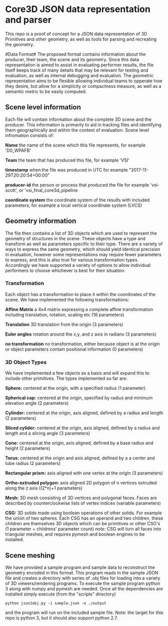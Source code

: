 # Core3D JSON data representation and parser #
This repo is a proof of concept for a JSON data representation of 3D Primitives and other geometry, as well as tools for parsing and recreating the geometry.

#Data Format#
The proposed format contains information about the producer, their team, the scene and its geometry. Since this data representation is aimed to assist in evaluating performer results, the file itself keeps track of many details that may be relevant for testing and evaluation, as well as internal debugging and evaluation. The geometric representation aims to be flexible allowing individual teams to opperate how they desire, but allow for a simplicity or compactness measure, as well as a semantic metric to be easily computed.

## Scene level information ##
Each file will contain information about the complete 3D scene and the producer. This information is primarily to aid in tracking files and identifying them geographically and within the context of evaluation.
Scene level infromation consists of:

**Name** the name of the scene which this file represents, for example 'D0_WPAFB'

**Team** the team that has produced this file, for example 'VSI'

**timestamp**  when the file was produced in UTC for example "2017-11-29T20:20:54+00:00"

**producer-id** the person or process that produced the file for example 'vsi-scott', or 'vsi\_final\_core3d\_pipeline

**coordinate system** the coordinate system of the results with included parameters, for example a local vertical coordinate system (LVCS)

## Geometry information ##
The file then contains a list of 3D objects which are used to represent the geometry of structures in the scene. These objects have a type and transform as well as parameters specific to their type. There are a variety of ways to express the same geometry, which should yield identical precision in evaluation, however some representations may require fewer parameters to express, and this is also true for various transformation types. Accordingly we have supported a variety of options to allow individual performers to choose whichever is best for their situation.
### Transformation ###
Each object has a transformation to place it within the coordinates of the scene. We have implemented the following transformations:

**Affine Matrix** a 4x4 matrix expressing a complete affine transformation including translation, rotation, scaling etc (16 parameters)

**Translation** 3D translation from the origin (3 parameters)

**Euler angles** rotation around the x,y, and z axis in radians (3 parameters)

**no transformation** no transformation, either because object is at the origin or object parameters contain positional information (0 parameters)

### 3D Object Types ###
We have implemented a few objects as a basis and will expand this to include other primitives. The types implemented so far are:

**Sphere:** centered at the origin, with a specified radius (1 parameter)

**Spherical cap:** centered at the origin, specified by radius and minimum elevation angle (2 parameters)

**Cylinder:** centered at the origin, axis aligned, defined by a radius and length (2 parameters)

**Sliced cylider:** centered at the origin, axis aligned, defined by a radius and length and a slicing angle (3 parameters)

**Cone:** centered at the origin, axis aligned, defined by a base radius and height (2 parameters)

**Torus:** centered at the origin and axis aligned, defined by a a center and tube radius (2 parameters)

**Rectangular prism:** axis aligned with one vertex at the origin (3 parameters)

**Ortho-extruded polygon:** axis aligned 2D polygon of n vertices extruded along the z axis ((2*n)+1 parameters)

**Mesh:** 3D mesh consisting of 3D vertices and polygonal faces. Faces are described by counterclockwise lists of vertex indices (variable parameters)

**CSG:** 3D solids made using boolean operations of other solids. For example the union of two spheres. Each CSG has an operand and two children, these children are themselves 3D objects which can be primitives or other CSG's (1 parameter + childrens' parameter count) _note:_ CSG will turn all faces into triangular meshes, and requires pymesh and boolean engines to be installed.

## Scene meshing ##
We have provided a sample program and sample data to reconstruct the geometry encoded in this format. This program reads in the sample JSON file and creates a directory with series of .obj files for loading into a variety of 3D viewers/rendering programs. To execute the sample program python 3 along with numpy and pymesh are needed. Once all the dependencies are installed simply execute (from the "scripts" directory)

```
python json2obj.py -i sample.json -o ./output
```

and the program will run on the included sample file. Note: the target for this repo is python 3, but it should also support python 2.7.

